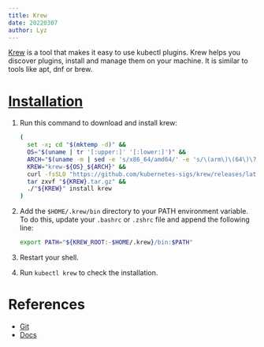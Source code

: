 ```yaml
---
title: Krew
date: 20220307
author: Lyz
---
```


[Krew](https://github.com/kubernetes-sigs/krew) is a tool that makes it easy to
use kubectl plugins. Krew helps you discover plugins, install and manage them on
your machine. It is similar to tools like apt, dnf or brew.

# [Installation](https://krew.sigs.k8s.io/docs/user-guide/setup/install/)

1. Run this command to download and install krew:

    ```bash
    (
      set -x; cd "$(mktemp -d)" &&
      OS="$(uname | tr '[:upper:]' '[:lower:]')" &&
      ARCH="$(uname -m | sed -e 's/x86_64/amd64/' -e 's/\(arm\)\(64\)\?.*/\1\2/' -e 's/aarch64$/arm64/')" &&
      KREW="krew-${OS}_${ARCH}" &&
      curl -fsSLO "https://github.com/kubernetes-sigs/krew/releases/latest/download/${KREW}.tar.gz" &&
      tar zxvf "${KREW}.tar.gz" &&
      ./"${KREW}" install krew
    )
    ```

1. Add the `$HOME/.krew/bin` directory to your PATH environment variable. To do
   this, update your `.bashrc` or `.zshrc` file and append the following line:

   ```bash
   export PATH="${KREW_ROOT:-$HOME/.krew}/bin:$PATH"
   ```

1. Restart your shell.

1. Run `kubectl krew` to check the installation.

# References

* [Git](https://github.com/kubernetes-sigs/krew)
* [Docs](https://krew.sigs.k8s.io/)
